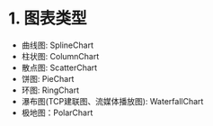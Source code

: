 # 1. 图表类型
* 曲线图: SplineChart
* 柱状图: ColumnChart
* 散点图: ScatterChart
* 饼图: PieChart
* 环图: RingChart
* 瀑布图(TCP建联图、流媒体播放图): WaterfallChart
* 极地图：PolarChart



